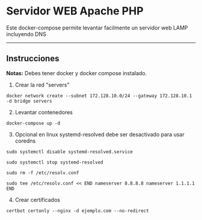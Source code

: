 # Servidor WEB Apache PHP

Este docker-compose permite levantar facilmente un servidor web LAMP incluyendo DNS

***

##  Instrucciones

**Notas:** Debes tener docker y docker compose instalado.

1. Crear la red "servers"

``docker network create --subnet 172.128.10.0/24 --gateway 172.128.10.1 -d bridge servers``

2. Levantar contenedores

``docker-compose up -d``

3. Opcional en linux systemd-resolved debe ser desactivado para usar coredns

``sudo systemctl disable systemd-resolved.service``

``sudo systemctl stop systemd-resolved``


``sudo rm -f /etc/resolv.conf``

``sudo tee /etc/resolv.conf << END
nameserver 8.8.8.8
nameserver 1.1.1.1
END``

4. Crear certificados

``certbot certonly --nginx -d ejemplo.com --no-redirect``
